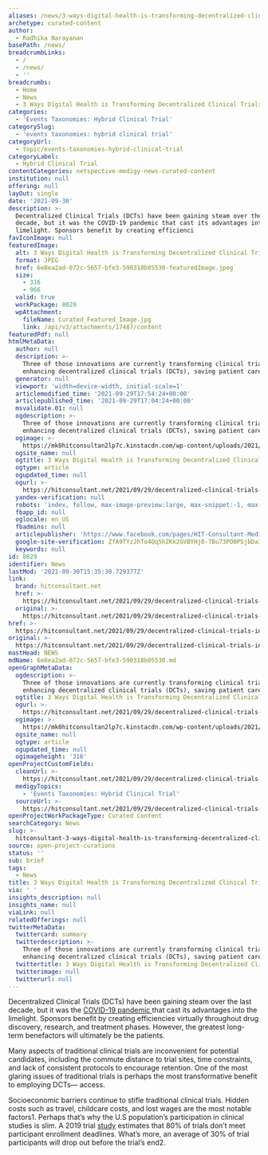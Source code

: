 ```yaml
---
aliases: /news/3-ways-digital-health-is-transforming-decentralized-clinical-trials
archetype: curated-content
author:
  - Radhika Narayanan
basePath: /news/
breadcrumbLinks:
  - /
  - /news/
  - ''
breadcrumbs:
  - Home
  - News
  - 3 Ways Digital Health is Transforming Decentralized Clinical Trials
categories:
  - 'Events Taxonomies: Hybrid Clinical Trial'
categorySlug:
  - 'events taxonomies: hybrid clinical trial'
categoryUrl:
  - topic/events-taxonomies-hybrid-clinical-trial
categoryLabel:
  - Hybrid Clinical Trial
contentCategories: netspective-medigy-news-curated-content
institution: null
offering: null
layOut: single
date: '2021-09-30'
description: >-
  Decentralized Clinical Trials (DCTs) have been gaining steam over the last
  decade, but it was the COVID-19 pandemic that cast its advantages into the
  limelight. Sponsors benefit by creating efficienci
favIconImage: null
featuredImage:
  alt: 3 Ways Digital Health is Transforming Decentralized Clinical Trials
  format: JPEG
  href: 6e8ea2ad-072c-5657-bfe3-590318b05530-featuredImage.jpeg
  size:
    - 316
    - 966
  valid: true
  workPackage: 8029
  wpAttachment:
    fileName: Curated_Featured_Image.jpg
    link: /api/v3/attachments/17487/content
featuredPdf: null
htmlMetaData:
  author: null
  description: >-
    Three of those innovations are currently transforming clinical trials,
    enhancing decentralized clinical trials (DCTs), saving patient care.
  generator: null
  viewport: 'width=device-width, initial-scale=1'
  articlemodified_time: '2021-09-29T17:54:24+00:00'
  articlepublished_time: '2021-09-29T17:04:24+00:00'
  msvalidate.01: null
  ogdescription: >-
    Three of those innovations are currently transforming clinical trials,
    enhancing decentralized clinical trials (DCTs), saving patient care.
  ogimage: >-
    https://mk0hitconsultan2lp7c.kinstacdn.com/wp-content/uploads/2021/09/decentralized-clinical-trials.jpg
  ogsite_name: null
  ogtitle: 3 Ways Digital Health is Transforming Decentralized Clinical Trials
  ogtype: article
  ogupdated_time: null
  ogurl: >-
    https://hitconsultant.net/2021/09/29/decentralized-clinical-trials-innovations/
  yandex-verification: null
  robots: 'index, follow, max-image-preview:large, max-snippet:-1, max-video-preview:-1'
  fbapp_id: null
  oglocale: en_US
  fbadmins: null
  articlepublisher: 'https://www.facebook.com/pages/HIT-Consultant-Media/302199219847409'
  google-site-verification: ZfA9TYzJhTo4Qq5hZKk2GVBYHj0-7Bu73PO0P5jbDaI
  keywords: null
id: 8029
identifier: News
lastMod: '2021-09-30T15:35:30.729377Z'
link:
  brand: hitconsultant.net
  href: >-
    https://hitconsultant.net/2021/09/29/decentralized-clinical-trials-innovations/#.YVXYUZrMJPY
  original: >-
    https://hitconsultant.net/2021/09/29/decentralized-clinical-trials-innovations/#.YVXYUZrMJPY
href: >-
  https://hitconsultant.net/2021/09/29/decentralized-clinical-trials-innovations/#.YVXYUZrMJPY
original: >-
  https://hitconsultant.net/2021/09/29/decentralized-clinical-trials-innovations/#.YVXYUZrMJPY
mastHead: NEWS
mdName: 6e8ea2ad-072c-5657-bfe3-590318b05530.md
openGraphMetaData:
  ogdescription: >-
    Three of those innovations are currently transforming clinical trials,
    enhancing decentralized clinical trials (DCTs), saving patient care.
  ogtitle: 3 Ways Digital Health is Transforming Decentralized Clinical Trials
  ogurl: >-
    https://hitconsultant.net/2021/09/29/decentralized-clinical-trials-innovations/
  ogimage: >-
    https://mk0hitconsultan2lp7c.kinstacdn.com/wp-content/uploads/2021/09/decentralized-clinical-trials.jpg
  ogsite_name: null
  ogtype: article
  ogupdated_time: null
  ogimageheight: '316'
openProjectCustomFields:
  cleanUrl: >-
    https://hitconsultant.net/2021/09/29/decentralized-clinical-trials-innovations/#.YVXYUZrMJPY
  medigyTopics:
    - 'Events Taxonomies: Hybrid Clinical Trial'
  sourceUrl: >-
    https://hitconsultant.net/2021/09/29/decentralized-clinical-trials-innovations/#.YVXYUZrMJPY
openProjectWorkPackageType: Curated Content
searchCategory: News
slug: >-
  hitconsultant-3-ways-digital-health-is-transforming-decentralized-clinical-trials
source: open-project-curations
status: ''
sub: brief
tags:
  - News
title: 3 Ways Digital Health is Transforming Decentralized Clinical Trials
via: ' '
insights_description: null
insights_name: null
viaLink: null
relatedOfferings: null
twitterMetaData:
  twittercard: summary
  twitterdescription: >-
    Three of those innovations are currently transforming clinical trials,
    enhancing decentralized clinical trials (DCTs), saving patient care.
  twittertitle: 3 Ways Digital Health is Transforming Decentralized Clinical Trials
  twitterimage: null
  twitterurl: null
---
```

<p>Decentralized Clinical Trials (DCTs) have been gaining steam over the last decade, but it was the <a href="https://hitconsultant.net/tag/coronavirus-covid-19/">COVID-19 pandemic </a>that cast its advantages into the limelight. Sponsors benefit by creating efficiencies virtually throughout drug discovery, research, and treatment phases. However, the greatest long-term benefactors will ultimately be the patients.&nbsp;</p><p>Many aspects of traditional clinical trials are inconvenient for potential candidates, including the commute distance to trial sites, time constraints, and lack of consistent protocols to encourage retention. One of the most glaring issues of traditional trials is perhaps the most transformative benefit to employing DCTs— access.&nbsp;</p><p>Socioeconomic barriers continue to stifle traditional clinical trials. Hidden costs such as travel, childcare costs, and lost wages are the most notable factors1. Perhaps that’s why the U.S population’s participation in clinical studies is slim. A 2019 trial <a href="https://www.reportlinker.com/p05770024/Patient-Recruitment-and-Retention-Services-Market.html?utm_source=PRN">study</a> estimates that 80% of trials don’t meet participant enrollment deadlines. What’s more, an average of 30% of trial participants will drop out before the trial’s end2.</p>